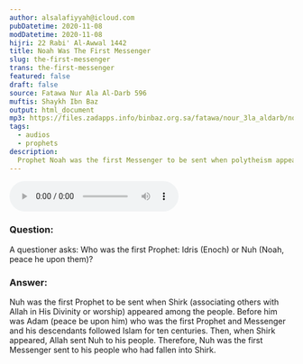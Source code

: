 ```yaml
---
author: alsalafiyyah@icloud.com
pubDatetime: 2020-11-08
modDatetime: 2020-11-08
hijri: 22 Rabi' Al-Awwal 1442
title: Noah Was The First Messenger
slug: the-first-messenger
trans: the-first-messenger
featured: false
draft: false
source: Fatawa Nur Ala Al-Darb 596
muftis: Shaykh Ibn Baz
output: html_document
mp3: https://files.zadapps.info/binbaz.org.sa/fatawa/nour_3la_aldarb/nour_596/59630.mp3
tags:
  - audios
  - prophets
description:
  Prophet Noah was the first Messenger to be sent when polytheism appeared among the people.
---
```


<audio controls>
 <source src="https://files.zadapps.info/binbaz.org.sa/fatawa/nour_3la_aldarb/nour_596/59630.mp3" type="audio/mpeg"/><p>Your browser does not support the audio element.</p>
</audio>

### Question: 

A questioner asks: Who was the first Prophet: Idris (Enoch) or Nuh (Noah, peace he 
upon them)? 

### Answer: 

Nuh was the first Prophet to be sent when Shirk (associating others with Allah in His Divinity or worship) appeared among the people. Before him was Adam (peace be upon him) who was the first  Prophet and Messenger and his descendants followed Islam for ten centuries. Then, when Shirk appeared, Allah sent Nuh to his people. Therefore, Nuh was the first Messenger sent to his people who had fallen into Shirk. 
